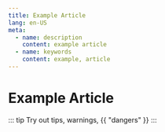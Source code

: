```yaml
---
title: Example Article
lang: en-US
meta:
  - name: description
    content: example article
  - name: keywords
    content: example, article
---
```


# Example Article

<div v-for="i in 3">

::: tip
Try out tips, warnings, {{ "dangers" }}
:::

</div>

